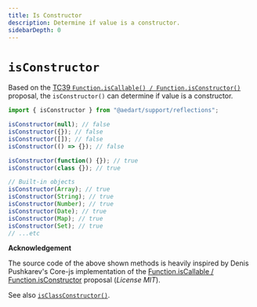 ```yaml
---
title: Is Constructor
description: Determine if value is a constructor.
sidebarDepth: 0
---
```


# `isConstructor`

Based on the [TC39 `Function.isCallable() / Function.isConstructor()`](https://github.com/caitp/TC39-Proposals/blob/trunk/tc39-reflect-isconstructor-iscallable.md) proposal, the `isConstructor()` can determine if value is a constructor.

```js
import { isConstructor } from "@aedart/support/reflections";

isConstructor(null); // false
isConstructor({}); // false
isConstructor([]); // false
isConstructor(() => {}); // false

isConstructor(function() {}); // true
isConstructor(class {}); // true

// Built-in objects
isConstructor(Array); // true
isConstructor(String); // true
isConstructor(Number); // true
isConstructor(Date); // true
isConstructor(Map); // true
isConstructor(Set); // true
// ...etc
```

**Acknowledgement**

The source code of the above shown methods is heavily inspired by Denis Pushkarev's Core-js implementation of the [Function.isCallable / Function.isConstructor](https://github.com/zloirock/core-js#function-iscallable-isconstructor-) proposal (_License MIT_).

See also [`isClassConstructor()`](./isClassConstructor.md).